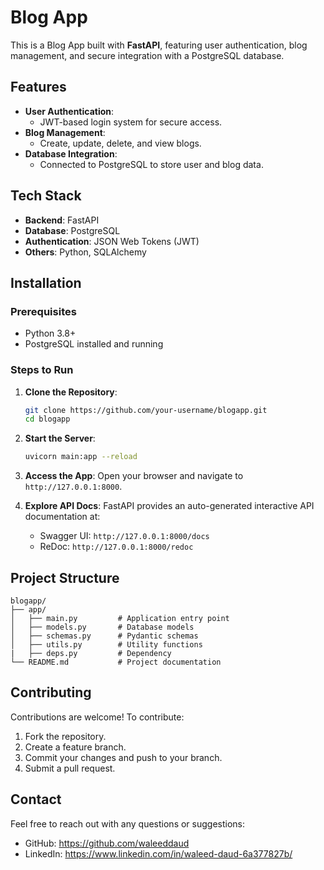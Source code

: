 # Blog App

This is a Blog App built with **FastAPI**, featuring user authentication, blog management, and secure integration with a PostgreSQL database.

## Features
- **User Authentication**:
  - JWT-based login system for secure access.
- **Blog Management**:
  - Create, update, delete, and view blogs.
- **Database Integration**:
  - Connected to PostgreSQL to store user and blog data.

## Tech Stack
- **Backend**: FastAPI
- **Database**: PostgreSQL
- **Authentication**: JSON Web Tokens (JWT)
- **Others**: Python, SQLAlchemy

## Installation

### Prerequisites
- Python 3.8+
- PostgreSQL installed and running

### Steps to Run
1. **Clone the Repository**:
   ```bash
   git clone https://github.com/your-username/blogapp.git
   cd blogapp
   ```

2. **Start the Server**:
   ```bash
   uvicorn main:app --reload
   ```

3. **Access the App**:
   Open your browser and navigate to `http://127.0.0.1:8000`.

4. **Explore API Docs**:
   FastAPI provides an auto-generated interactive API documentation at:
   - Swagger UI: `http://127.0.0.1:8000/docs`
   - ReDoc: `http://127.0.0.1:8000/redoc`

## Project Structure
```plaintext
blogapp/
├── app/
│   ├── main.py         # Application entry point
│   ├── models.py       # Database models
│   ├── schemas.py      # Pydantic schemas
│   ├── utils.py        # Utility functions
|   ├── deps.py         # Dependency 
└── README.md           # Project documentation
```

## Contributing
Contributions are welcome! To contribute:
1. Fork the repository.
2. Create a feature branch.
3. Commit your changes and push to your branch.
4. Submit a pull request.


## Contact
Feel free to reach out with any questions or suggestions:
- GitHub: https://github.com/waleeddaud
- LinkedIn: https://www.linkedin.com/in/waleed-daud-6a377827b/
